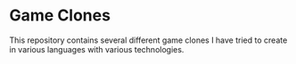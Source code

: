 # Game Clones

This repository contains several different game clones I have tried to create in various languages with various technologies.
